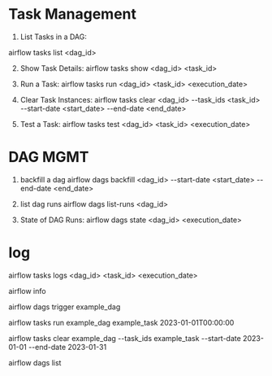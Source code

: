 
# Task Management

1. List Tasks in a DAG:

airflow tasks list <dag_id>


2. Show Task Details:
airflow tasks show <dag_id> <task_id>


3. Run a Task:
airflow tasks run <dag_id> <task_id> <execution_date>


4. Clear Task Instances:
airflow tasks clear <dag_id> --task_ids <task_id> --start-date <start_date> --end-date <end_date>


5. Test a Task:
airflow tasks test <dag_id> <task_id> <execution_date>


# DAG MGMT

1. backfill a dag
airflow dags backfill <dag_id> --start-date <start_date> --end-date <end_date>

2. list dag runs
airflow dags list-runs <dag_id>


3. State of DAG Runs:
airflow dags state <dag_id> <execution_date>


# log

airflow tasks logs <dag_id> <task_id> <execution_date>

airflow info



airflow dags trigger example_dag


airflow tasks run example_dag example_task 2023-01-01T00:00:00

airflow tasks clear example_dag --task_ids example_task --start-date 2023-01-01 --end-date 2023-01-31

airflow dags list








